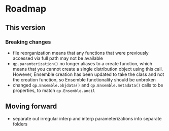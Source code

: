 # Roadmap

## This version

### Breaking changes

- file reorganization means that any functions that were previously accessed via full path may not be available
- `qp.paramterization()` no longer aliases to a create function, which means that you cannot create a single distribution object using this call. However, Ensemble creation has been updated to take the class and not the creation function, so Ensemble functionality should be unbroken
- changed `qp.Ensemble.objdata()` and `qp.Ensemble.metadata()` calls to be properties, to match `qp.Ensemble.ancil`

## Moving forward

- separate out irregular interp and interp parameterizations into separate folders
